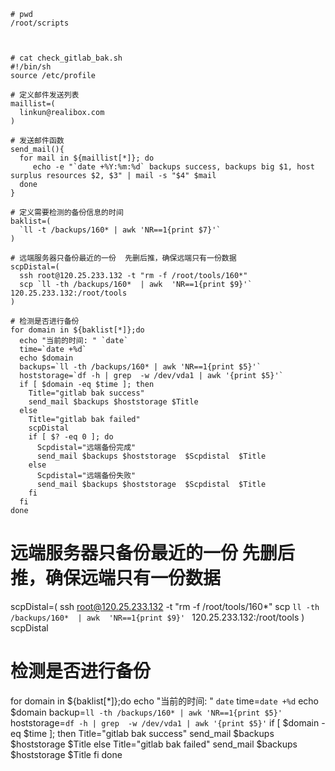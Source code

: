 ```
# pwd
/root/scripts



# cat check_gitlab_bak.sh
#!/bin/sh
source /etc/profile

# 定义邮件发送列表
maillist=(
  linkun@realibox.com
)

# 发送邮件函数
send_mail(){
  for mail in ${maillist[*]}; do
     echo -e "`date +%Y:%m:%d` backups success, backups big $1, host surplus resources $2, $3" | mail -s "$4" $mail
  done
}

# 定义需要检测的备份信息的时间
baklist=(
  `ll -t /backups/160* | awk 'NR==1{print $7}'`
)

# 远端服务器只备份最近的一份  先删后推，确保远端只有一份数据
scpDistal=(  
  ssh root@120.25.233.132 -t "rm -f /root/tools/160*"
  scp `ll -th /backups/160*  | awk  'NR==1{print $9}'`  120.25.233.132:/root/tools
)

# 检测是否进行备份
for domain in ${baklist[*]};do
  echo "当前的时间: " `date`
  time=`date +%d`
  echo $domain
  backups=`ll -th /backups/160* | awk 'NR==1{print $5}'`
  hoststorage=`df -h | grep  -w /dev/vda1 | awk '{print $5}'`
  if [ $domain -eq $time ]; then
    Title="gitlab bak success"
    send_mail $backups $hoststorage $Title
  else
    Title="gitlab bak failed"
    scpDistal
    if [ $? -eq 0 ]; do
      Scpdistal="远端备份完成"
      send_mail $backups $hoststorage  $Scpdistal  $Title 
    else
      Scpdistal="远端备份失败"
      send_mail $backups $hoststorage  $Scpdistal  $Title
    fi
  fi
done
```




# 远端服务器只备份最近的一份  先删后推，确保远端只有一份数据
scpDistal=(
  ssh root@120.25.233.132 -t "rm -f /root/tools/160*"
  scp `ll -th /backups/160*  | awk  'NR==1{print $9}' ` 120.25.233.132:/root/tools
)
scpDistal

# 检测是否进行备份
for domain in ${baklist[*]};do
  echo "当前的时间: " `date`
  time=`date +%d`
  echo $domain
  backup=`ll -th /backups/160* | awk 'NR==1{print $5}'`
  hoststorage=`df -h | grep  -w /dev/vda1 | awk '{print $5}'`
  if [ $domain -eq $time ]; then
    Title="gitlab bak success"
    send_mail $backups $hoststorage  $Title
  else
    Title="gitlab bak failed"
    send_mail $backups $hoststorage  $Title
  fi
done